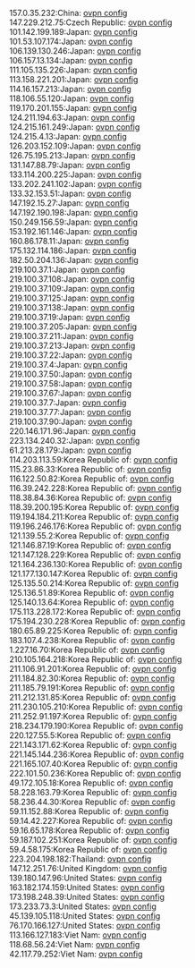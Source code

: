 157.0.35.232:China: [ovpn config](vpn/157_0_35_232.ovpn)  
147.229.212.75:Czech Republic: [ovpn config](vpn/147_229_212_75.ovpn)  
101.142.199.189:Japan: [ovpn config](vpn/101_142_199_189.ovpn)  
101.53.107.174:Japan: [ovpn config](vpn/101_53_107_174.ovpn)  
106.139.130.246:Japan: [ovpn config](vpn/106_139_130_246.ovpn)  
106.157.13.134:Japan: [ovpn config](vpn/106_157_13_134.ovpn)  
111.105.135.226:Japan: [ovpn config](vpn/111_105_135_226.ovpn)  
113.158.221.201:Japan: [ovpn config](vpn/113_158_221_201.ovpn)  
114.16.157.213:Japan: [ovpn config](vpn/114_16_157_213.ovpn)  
118.106.55.120:Japan: [ovpn config](vpn/118_106_55_120.ovpn)  
119.170.201.155:Japan: [ovpn config](vpn/119_170_201_155.ovpn)  
124.211.194.63:Japan: [ovpn config](vpn/124_211_194_63.ovpn)  
124.215.161.249:Japan: [ovpn config](vpn/124_215_161_249.ovpn)  
124.215.4.13:Japan: [ovpn config](vpn/124_215_4_13.ovpn)  
126.203.152.109:Japan: [ovpn config](vpn/126_203_152_109.ovpn)  
126.75.195.213:Japan: [ovpn config](vpn/126_75_195_213.ovpn)  
131.147.88.79:Japan: [ovpn config](vpn/131_147_88_79.ovpn)  
133.114.200.225:Japan: [ovpn config](vpn/133_114_200_225.ovpn)  
133.202.241.102:Japan: [ovpn config](vpn/133_202_241_102.ovpn)  
133.32.153.51:Japan: [ovpn config](vpn/133_32_153_51.ovpn)  
147.192.15.27:Japan: [ovpn config](vpn/147_192_15_27.ovpn)  
147.192.190.198:Japan: [ovpn config](vpn/147_192_190_198.ovpn)  
150.249.156.59:Japan: [ovpn config](vpn/150_249_156_59.ovpn)  
153.192.161.146:Japan: [ovpn config](vpn/153_192_161_146.ovpn)  
160.86.178.11:Japan: [ovpn config](vpn/160_86_178_11.ovpn)  
175.132.114.186:Japan: [ovpn config](vpn/175_132_114_186.ovpn)  
182.50.204.136:Japan: [ovpn config](vpn/182_50_204_136.ovpn)  
219.100.37.1:Japan: [ovpn config](vpn/219_100_37_1.ovpn)  
219.100.37.108:Japan: [ovpn config](vpn/219_100_37_108.ovpn)  
219.100.37.109:Japan: [ovpn config](vpn/219_100_37_109.ovpn)  
219.100.37.125:Japan: [ovpn config](vpn/219_100_37_125.ovpn)  
219.100.37.138:Japan: [ovpn config](vpn/219_100_37_138.ovpn)  
219.100.37.19:Japan: [ovpn config](vpn/219_100_37_19.ovpn)  
219.100.37.205:Japan: [ovpn config](vpn/219_100_37_205.ovpn)  
219.100.37.211:Japan: [ovpn config](vpn/219_100_37_211.ovpn)  
219.100.37.213:Japan: [ovpn config](vpn/219_100_37_213.ovpn)  
219.100.37.22:Japan: [ovpn config](vpn/219_100_37_22.ovpn)  
219.100.37.4:Japan: [ovpn config](vpn/219_100_37_4.ovpn)  
219.100.37.50:Japan: [ovpn config](vpn/219_100_37_50.ovpn)  
219.100.37.58:Japan: [ovpn config](vpn/219_100_37_58.ovpn)  
219.100.37.67:Japan: [ovpn config](vpn/219_100_37_67.ovpn)  
219.100.37.7:Japan: [ovpn config](vpn/219_100_37_7.ovpn)  
219.100.37.77:Japan: [ovpn config](vpn/219_100_37_77.ovpn)  
219.100.37.90:Japan: [ovpn config](vpn/219_100_37_90.ovpn)  
220.146.171.96:Japan: [ovpn config](vpn/220_146_171_96.ovpn)  
223.134.240.32:Japan: [ovpn config](vpn/223_134_240_32.ovpn)  
61.213.28.179:Japan: [ovpn config](vpn/61_213_28_179.ovpn)  
114.203.113.59:Korea Republic of: [ovpn config](vpn/114_203_113_59.ovpn)  
115.23.86.33:Korea Republic of: [ovpn config](vpn/115_23_86_33.ovpn)  
116.122.50.82:Korea Republic of: [ovpn config](vpn/116_122_50_82.ovpn)  
116.39.242.228:Korea Republic of: [ovpn config](vpn/116_39_242_228.ovpn)  
118.38.84.36:Korea Republic of: [ovpn config](vpn/118_38_84_36.ovpn)  
118.39.200.195:Korea Republic of: [ovpn config](vpn/118_39_200_195.ovpn)  
119.194.184.211:Korea Republic of: [ovpn config](vpn/119_194_184_211.ovpn)  
119.196.246.176:Korea Republic of: [ovpn config](vpn/119_196_246_176.ovpn)  
121.139.55.2:Korea Republic of: [ovpn config](vpn/121_139_55_2.ovpn)  
121.146.87.19:Korea Republic of: [ovpn config](vpn/121_146_87_19.ovpn)  
121.147.128.229:Korea Republic of: [ovpn config](vpn/121_147_128_229.ovpn)  
121.164.236.130:Korea Republic of: [ovpn config](vpn/121_164_236_130.ovpn)  
121.177.130.147:Korea Republic of: [ovpn config](vpn/121_177_130_147.ovpn)  
125.135.50.214:Korea Republic of: [ovpn config](vpn/125_135_50_214.ovpn)  
125.136.51.89:Korea Republic of: [ovpn config](vpn/125_136_51_89.ovpn)  
125.140.13.64:Korea Republic of: [ovpn config](vpn/125_140_13_64.ovpn)  
175.113.228.172:Korea Republic of: [ovpn config](vpn/175_113_228_172.ovpn)  
175.194.230.228:Korea Republic of: [ovpn config](vpn/175_194_230_228.ovpn)  
180.65.89.225:Korea Republic of: [ovpn config](vpn/180_65_89_225.ovpn)  
183.107.4.238:Korea Republic of: [ovpn config](vpn/183_107_4_238.ovpn)  
1.227.16.70:Korea Republic of: [ovpn config](vpn/1_227_16_70.ovpn)  
210.105.164.218:Korea Republic of: [ovpn config](vpn/210_105_164_218.ovpn)  
211.106.91.201:Korea Republic of: [ovpn config](vpn/211_106_91_201.ovpn)  
211.184.82.30:Korea Republic of: [ovpn config](vpn/211_184_82_30.ovpn)  
211.185.79.191:Korea Republic of: [ovpn config](vpn/211_185_79_191.ovpn)  
211.212.131.85:Korea Republic of: [ovpn config](vpn/211_212_131_85.ovpn)  
211.230.105.210:Korea Republic of: [ovpn config](vpn/211_230_105_210.ovpn)  
211.252.91.197:Korea Republic of: [ovpn config](vpn/211_252_91_197.ovpn)  
218.234.179.190:Korea Republic of: [ovpn config](vpn/218_234_179_190.ovpn)  
220.127.55.5:Korea Republic of: [ovpn config](vpn/220_127_55_5.ovpn)  
221.143.171.62:Korea Republic of: [ovpn config](vpn/221_143_171_62.ovpn)  
221.145.144.236:Korea Republic of: [ovpn config](vpn/221_145_144_236.ovpn)  
221.165.107.40:Korea Republic of: [ovpn config](vpn/221_165_107_40.ovpn)  
222.101.50.236:Korea Republic of: [ovpn config](vpn/222_101_50_236.ovpn)  
49.172.105.18:Korea Republic of: [ovpn config](vpn/49_172_105_18.ovpn)  
58.228.163.79:Korea Republic of: [ovpn config](vpn/58_228_163_79.ovpn)  
58.236.44.30:Korea Republic of: [ovpn config](vpn/58_236_44_30.ovpn)  
59.11.152.88:Korea Republic of: [ovpn config](vpn/59_11_152_88.ovpn)  
59.14.42.227:Korea Republic of: [ovpn config](vpn/59_14_42_227.ovpn)  
59.16.65.178:Korea Republic of: [ovpn config](vpn/59_16_65_178.ovpn)  
59.187.102.251:Korea Republic of: [ovpn config](vpn/59_187_102_251.ovpn)  
59.4.58.175:Korea Republic of: [ovpn config](vpn/59_4_58_175.ovpn)  
223.204.198.182:Thailand: [ovpn config](vpn/223_204_198_182.ovpn)  
147.12.251.76:United Kingdom: [ovpn config](vpn/147_12_251_76.ovpn)  
139.180.147.96:United States: [ovpn config](vpn/139_180_147_96.ovpn)  
163.182.174.159:United States: [ovpn config](vpn/163_182_174_159.ovpn)  
173.198.248.39:United States: [ovpn config](vpn/173_198_248_39.ovpn)  
173.233.73.3:United States: [ovpn config](vpn/173_233_73_3.ovpn)  
45.139.105.118:United States: [ovpn config](vpn/45_139_105_118.ovpn)  
76.170.166.127:United States: [ovpn config](vpn/76_170_166_127.ovpn)  
113.166.127.183:Viet Nam: [ovpn config](vpn/113_166_127_183.ovpn)  
118.68.56.24:Viet Nam: [ovpn config](vpn/118_68_56_24.ovpn)  
42.117.79.252:Viet Nam: [ovpn config](vpn/42_117_79_252.ovpn)  
